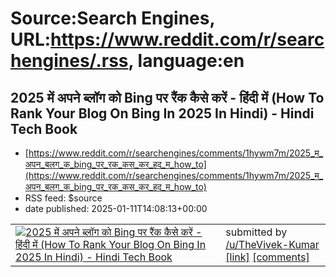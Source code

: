 # Source:Search Engines, URL:https://www.reddit.com/r/searchengines/.rss, language:en

## 2025 में अपने ब्लॉग को Bing पर रैंक कैसे करें - हिंदी में (How To Rank Your Blog On Bing In 2025 In Hindi) - Hindi Tech Book
 - [https://www.reddit.com/r/searchengines/comments/1hywm7m/2025_म_अपन_बलग_क_bing_पर_रक_कस_कर_हद_म_how_to](https://www.reddit.com/r/searchengines/comments/1hywm7m/2025_म_अपन_बलग_क_bing_पर_रक_कस_कर_हद_म_how_to)
 - RSS feed: $source
 - date published: 2025-01-11T14:08:13+00:00

<table> <tr><td> <a href="https://www.reddit.com/r/searchengines/comments/1hywm7m/2025_म_अपन_बलग_क_bing_पर_रक_कस_कर_हद_म_how_to/"> <img src="https://external-preview.redd.it/e86S_JaKQU_0uHbEiy7kNwyIXvEVuETlC0CO4bJX2fs.jpg?width=640&amp;crop=smart&amp;auto=webp&amp;s=d5748e62cefdce8beea2d963ec59c6145e345e54" alt="2025 में अपने ब्लॉग को Bing पर रैंक कैसे करें - हिंदी में (How To Rank Your Blog On Bing In 2025 In Hindi) - Hindi Tech Book" title="2025 में अपने ब्लॉग को Bing पर रैंक कैसे करें - हिंदी में (How To Rank Your Blog On Bing In 2025 In Hindi) - Hindi Tech Book" /> </a> </td><td> &#32; submitted by &#32; <a href="https://www.reddit.com/user/TheVivek-Kumar"> /u/TheVivek-Kumar </a> <br/> <span><a href="https://www.hinditechbook.com/how-to-rank-your-blog-on-bing-in-2025-in-hindi/">[link]</a></span> &#32; <span><a href="https://www.reddit.com/r/searchengines/comments/1hywm7m/2025_म_अपन_बलग_क_bing_पर_रक_कस_कर_हद_म_how_to/">[comments]</a></span> </td></tr></table>


